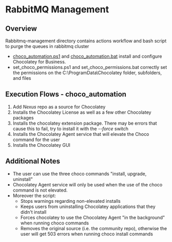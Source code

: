 # RabbitMQ Management

## Overview
Rabbitmq-management directory contains actions workflow and bash script to purge the queues in rabbitmq cluster

* [choco_automation.ps1](choco_automation.ps1) and [choco_automation.bat](choco_automation.bat) install and configure Chocolatey for Business.
* set_choco_permissions.ps1 and set_choco_permissions.bat correctly set the permissions on the C:\ProgramData\Chocolatey folder, subfolders, and files

## Execution Flows - choco_automation
1. Add _Nexus_ repo as a source for Chocolatey
2. Installs the Chocolatey License as well as a few other Chocolatey packages
3. Installs the chocolatey extension package. There may be errors that cause this to fail, try to install it with the _--force_ switch
4. Installs the Chocolatey Agent service that will elevate the Choco command for the user
5. Installs the Chocolatey GUI

## Additional Notes
- The user can use the three choco commands "install, upgrade, uninstall"
- Chocolatey Agent service will only be used when the use of the choco command is not elevated.
- Moreover the script:
  - Stops warnings regarding non-elevated installs
  - Keeps users from uninstalling Chocolatey applications that they didn't install
  - Forces chocolatey to use the Chocolatey Agent "in the background" when running choco commands
  - Removes the original source (i.e. the community repo), otherwise the user will get 503 errors when running choco install commands
